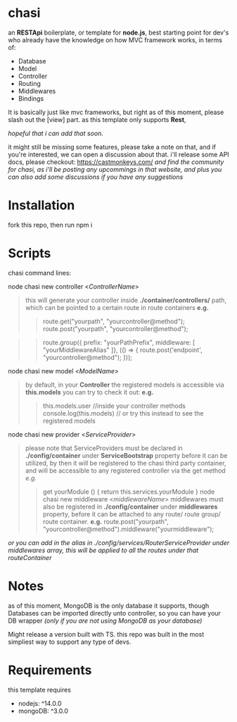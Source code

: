 # chasi
an **RESTApi** boilerplate, or template for **node.js**,  best starting point for dev's who already have the knowledge on how MVC framework works,
in terms of:
- Database
- Model
- Controller
- Routing
- Middlewares
- Bindings
 
It is basically just like mvc frameworks,
but right as of this moment, please slash out the [view] part. as this template only supports **Rest**,

*hopeful that i can add that soon.*

it might still be missing some features, please take a note on that, and if you're interested, we can open a discussion about that.
i'll release some API docs, please checkout: https://castmonkeys.com/
*and find the community for chasi, as i'll be posting any upcommings in that website, 
and plus you can also add some discussions if you have any suggestions*

# Installation
  fork this repo,
  then run npm i
  
# Scripts
chasi command lines: 

node chasi new controller <*ControllerName*>
  > this will generate your controller inside **./container/controllers/** path, 
  which can be pointed to a certain route in route containers
  **e.g.**
  >> route.get("yourpath", "yourcontroller@method");
  route.post("yourpath", "yourcontroller@method");

  >>  route.group({ prefix: "yourPathPrefix", middleware: [ "yourMiddlewareAlias" ]}, (() => {
        route.post('endpoint', "yourcontroller@method");
    }));

node chasi new model <*ModelName*>
  > by default, in your **Controller** the registered models is accessible via **this.models**
   you can try to check it out:
  **e.g.**
  >> this.models.user //inside your controller methods
  console.log(this.models) // or try this instead to see the registered models

node chasi new provider <*ServiceProvider*>
  > please note that ServiceProviders must be declared in **./config/container** under **ServiceBootstrap** property before it can be utilized, by then it will be registered to the chasi third party container, and will be accessible to any registered controller via the get method
  *e.g.*
  >>get yourModule () {
	 return this.services.yourModule
  }
node chasi new middleware <*middlewareName*>
  > middlewares must also be registered in **./config/container** under **middlewares** property, before it can
    be attached to any route/ route group/ route container.
  **e.g.**
  >> route.post("yourpath", "yourcontroller@method").middleware("yourmiddleware");
  
  *or you can add in the alias in ./config/services/RouterServiceProvider under middlewares array, this will be applied to all the routes under that routeContainer* 

# Notes
  as of this moment, MongoDB is the only database it supports, though Databases can be imported directly unto controller,
  so you can have your DB wrapper *(only if you are not using MongoDB as your database)*
  
  Might release a version built with TS. this repo was built in the most simpliest way to support any type of devs.
# Requirements 
this template requires 
- nodejs: ^14.0.0
- mongoDB: ^3.0.0

